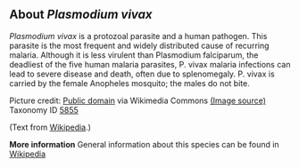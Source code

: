 **About *Plasmodium vivax***
-------------------------
*Plasmodium vivax* is a protozoal parasite and a human pathogen. This 
parasite is the most frequent and widely distributed cause of 
recurring malaria. Although it is less virulent than Plasmodium 
falciparum, the deadliest of the five human malaria parasites, P. 
vivax malaria infections can lead to severe disease and death, often 
due to splenomegaly. P. vivax is carried by the female Anopheles 
mosquito; the males do not bite.


Picture credit: [Public domain](https://commons.wikimedia.org/wiki/Main_Page) via Wikimedia Commons [(Image source)](https://en.wikipedia.org/wiki/File:Plasmodium_vivax_01.png)
Taxonomy ID [5855](https://www.uniprot.org/taxonomy/5855)

(Text from [Wikipedia](https://en.wikipedia.org/).)

**More information**
General information about this species can be found in [Wikipedia](https://en.wikipedia.org/wiki/Plasmodium_vivax)
